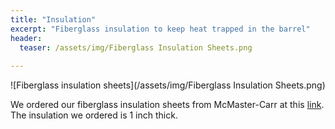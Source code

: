 ```yaml
---
title: "Insulation"
excerpt: "Fiberglass insulation to keep heat trapped in the barrel"
header:
  teaser: /assets/img/Fiberglass Insulation Sheets.png
  
---
```


![Fiberglass insulation sheets](/assets/img/Fiberglass Insulation Sheets.png)

We ordered our fiberglass insulation sheets from McMaster-Carr at this [link](https://www.mcmaster.com/insulation/fiberglass-insulation-sheets/). The insulation we ordered is 1 inch thick.
